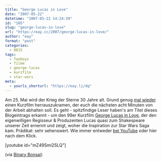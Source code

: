 ```yaml
---
title: "George Lucas in Love"
date: "2007-05-22"
datetime: "2007-05-22 14:24:39"
id: "105"
slug: "george-lucas-in-love"
url: "https://eay.cc/2007/george-lucas-in-love/"
author: "eay"
format: "post"
categories:
  - 0815
tags:
  - fanboys
  - filme
  - george-lucas
  - kurzfilm
  - star-wars
meta:
  - yourls_shorturl: "https://eay.li/dq"
---
```


Am 25. Mai wird der Krieg der Sterne 30 Jahre alt. Grund genug [mal wieder](//eay.cc/2007/fur-alle-schichtdienstler/) einen Kurzfilm herrauszukramen, der euch die nächsten acht Minuten von der Arbeit abhalten soll. Es geht - spitzfindige Leser haben's am Titel dieses Blogeintrags erkannt - um den 99er Kurzfilm [George Lucas in Love](http://en.wikipedia.org/wiki/George_Lucas_in_Love), der den eigenwilligen Regisseur & Produzenten Lucas quasi zum Shakespeare unserer Zeit ernennt und zeigt, woher die Inspiration zur Star Wars Saga kam. Prädikat: sehr sehenswert. Wie immer entweder [bei YouTube](https://www.youtube.com/watch?v=mZ49Smi2SLQ) oder hier nach dem Klick.

\[youtube id="mZ49Smi2SLQ"\]

(via [Binary Bonsai](http://binarybonsai.com/archives/2007/05/22/lucas-in-love/))
